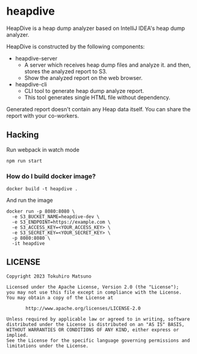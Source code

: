 # heapdive

HeapDive is a heap dump analyzer based on IntelliJ IDEA's heap dump analyzer.

HeapDive is constructed by the following components:

- heapdive-server
    - A server which receives heap dump files and analyze it. and then, stores the analyzed report to S3.
    - Show the analyzed report on the web browser.
- heapdive-cli
    - CLI tool to generate heap dump analyze report.
    - This tool generates single HTML file without dependency.

Generated report doesn't contain any Heap data itself. You can share the report with your co-workers.

## Hacking

Run webpack in watch mode

    npm run start

### How do I build docker image?

    docker build -t heapdive .

And run the image

    docker run -p 8080:8080 \
      -e S3_BUCKET_NAME=heapdive-dev \
      -e S3_ENDPOINT=https://example.com \
      -e S3_ACCESS_KEY=<YOUR_ACCESS_KEY> \
      -e S3_SECRET_KEY=<YOUR_SECRET_KEY> \
      -p 8080:8080 \
      -it heapdive

## LICENSE

    Copyright 2023 Tokuhiro Matsuno
    
    Licensed under the Apache License, Version 2.0 (the "License");
    you may not use this file except in compliance with the License.
    You may obtain a copy of the License at
    
           http://www.apache.org/licenses/LICENSE-2.0
    
    Unless required by applicable law or agreed to in writing, software
    distributed under the License is distributed on an "AS IS" BASIS,
    WITHOUT WARRANTIES OR CONDITIONS OF ANY KIND, either express or implied.
    See the License for the specific language governing permissions and
    limitations under the License.
